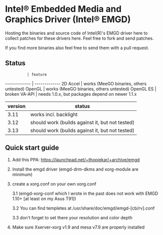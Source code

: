 Intel® Embedded Media and Graphics Driver (Intel® EMGD)
=======================================================

Hosting the binaries and source code of Intel(R)'s EMGD driver here to collect patches for these drivers here.
Feel free to fork and send patches.

If you find more binaries also feel free to send them with a pull request.

Status
------

              | feature
------------- | -------------
2D Accel      | works (MeeGO binaries, others untested)
OpenGL        | works (MeeGO binaries, others untested)
OpenGL ES     | broken
VA-API        | needs 1.0.x, but packages depend on newer 1.1.x

version       | status
------------- | -------------
3.11          | works incl. backlight
3.12          | should work (builds against it, but not tested)
3.13          | should work (builds against it, but not tested)

Quick start guide
-----------------

1. Add this PPA: https://launchpad.net/~thopiekar/+archive/emgd

2. Install the emgd driver (emgd-drm-dkms and xorg-module are minimum)

3. create a xorg.conf on your own xorg.conf 

    3.1 (emgd-xorg-conf which I wrote in the past does not work with EMGD 1.10+ [at least on my Asus T91])

    3.2 You can find templetes at /usr/share/doc/emgd/emgd-[cb/rv].conf

    3.3 don't forget to set there your resolution and color depth

4. Make sure Xserver-xorg v1.9 and mesa v7.9 are properly installed
